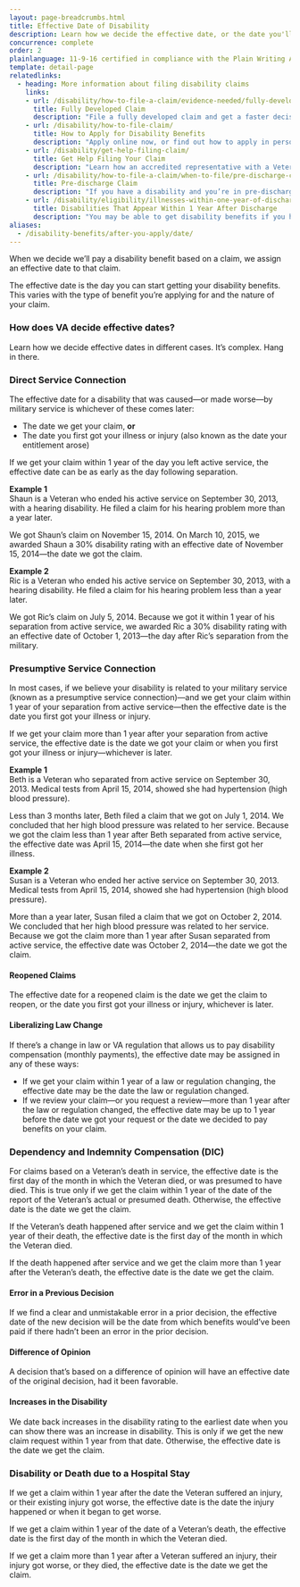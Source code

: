 ```yaml
---
layout: page-breadcrumbs.html
title: Effective Date of Disability
description: Learn how we decide the effective date, or the date you'll start getting VA disability compensation (sometimes called "VA disability back pay").
concurrence: complete
order: 2
plainlanguage: 11-9-16 certified in compliance with the Plain Writing Act
template: detail-page
relatedlinks: 
  - heading: More information about filing disability claims
    links:
    - url: /disability/how-to-file-a-claim/evidence-needed/fully-developed-claims/
      title: Fully Developed Claim
      description: "File a fully developed claim and get a faster decision on your disability benefits claim."
    - url: /disability/how-to-file-claim/
      title: How to Apply for Disability Benefits
      description: "Apply online now, or find out how to apply in person, by mail, or with the help of a trained professional."
    - url: /disability/get-help-filing-claim/
      title: Get Help Filing Your Claim
      description: "Learn how an accredited representative with a Veterans Service Organization can help you file a disability claim."
    - url: /disability/how-to-file-a-claim/when-to-file/pre-discharge-claim/
      title: Pre-discharge Claim
      description: "If you have a disability and you’re in pre-discharge status right now, you can file a pre-discharge disability claim 180 to 90 days before you leave the military."
    - url: /disability/eligibility/illnesses-within-one-year-of-discharge/
      title: Disabilities That Appear Within 1 Year After Discharge
      description: "You may be able to get disability benefits if you have an illness that started within a year after you were discharged from service."
aliases:
  - /disability-benefits/after-you-apply/date/
---
```


<div class="va-introtext">

When we decide we’ll pay a disability benefit based on a claim, we assign an effective date to that claim.

The effective date is the day you can start getting your disability benefits. This varies with the type of benefit you’re applying for and the nature of your claim.

</div>

<div class="call-out usa-content" markdown="1">

### How does VA decide effective dates?

Learn how we decide effective dates in different cases. It’s complex. Hang in there.

</div>

### Direct Service Connection

The effective date for a disability that was caused—or made worse—by military service is whichever of these comes later:

-	The date we get your claim,
**or**
-	The date you first got your illness or injury (also known as the date your entitlement arose)

If we get your claim within 1 year of the day you left active service, the effective date can be as early as the day following separation.

**Example 1**<br>
Shaun is a Veteran who ended his active service on September 30, 2013, with a hearing disability. He filed a claim for his hearing problem more than a year later.

We got Shaun’s claim on November 15, 2014. On March 10, 2015, we awarded Shaun a 30% disability rating with an effective date of November 15, 2014—the date we got the claim.

**Example 2**<br>
Ric is a Veteran who ended his active service on September 30, 2013, with a hearing disability. He filed a claim for his hearing problem less than a year later.

We got Ric’s claim on July 5, 2014. Because we got it within 1 year of his separation from active service, we awarded Ric a 30% disability rating with an effective date of October 1, 2013—the day after Ric’s separation from the military.


### Presumptive Service Connection

In most cases, if we believe your disability is related to your military service (known as a presumptive service connection)—and we get your claim within 1 year of your separation from active service—then the effective date is the date you first got your illness or injury.

If we get your claim more than 1 year after your separation from active service, the effective date is the date we got your claim or when you first got your illness or injury—whichever is later.

**Example 1**<br>
Beth is a Veteran who separated from active service on September 30, 2013. Medical tests from April 15, 2014, showed she had hypertension (high blood pressure).

Less than 3 months later, Beth filed a claim that we got on July 1, 2014. We concluded that her high blood pressure was related to her service. Because we got the claim less than 1 year after Beth separated from active service, the effective date was April 15, 2014—the date when she first got her illness.

**Example 2**<br>
Susan is a Veteran who ended her active service on September 30, 2013. Medical tests from April 15, 2014, showed she had hypertension (high blood pressure).

More than a year later, Susan filed a claim that we got on October 2, 2014. We concluded that her high blood pressure was related to her service. Because we got the claim more than 1 year after Susan separated from active service, the effective date was October 2, 2014—the date we got the claim.

#### Reopened Claims

The effective date for a reopened claim is the date we get the claim to reopen, or the date you first got your illness or injury, whichever is later.

#### Liberalizing Law Change

If there’s a change in law or VA regulation that allows us to pay disability compensation (monthly payments), the effective date may be assigned in any of these ways:

-	If we get your claim within 1 year of a law or regulation changing, the effective date may be the date the law or regulation changed.
-	If we review your claim—or you request a review—more than 1 year after the law or regulation changed, the effective date may be up to 1 year before the date we got your request or the date we decided to pay benefits on your claim.


### Dependency and Indemnity Compensation (DIC)

For claims based on a Veteran’s death in service, the effective date is the first day of the month in which the Veteran died, or was presumed to have died. This is true only if we get the claim within 1 year of the date of the report of the Veteran’s actual or presumed death. Otherwise, the effective date is the date we get the claim.

If the Veteran’s death happened after service and we get the claim within 1 year of their death, the effective date is the first day of the month in which the Veteran died.

If the death happened after service and we get the claim more than 1 year after the Veteran’s death, the effective date is the date we get the claim.

#### Error in a Previous Decision

If we find a clear and unmistakable error in a prior decision, the effective date of the new decision will be the date from which benefits would’ve been paid if there hadn’t been an error in the prior decision.

#### Difference of Opinion

A decision that’s based on a difference of opinion will have an effective date of the original decision, had it been favorable.

#### Increases in the Disability

We date back increases in the disability rating to the earliest date when you can show there was an increase in disability. This is only if we get the new claim request within 1 year from that date. Otherwise, the effective date is the date we get the claim.

### Disability or Death due to a Hospital Stay

If we get a claim within 1 year after the date the Veteran suffered an injury, or their existing injury got worse, the effective date is the date the injury happened or when it began to get worse.

If we get a claim within 1 year of the date of a Veteran’s death, the effective date is the first day of the month in which the Veteran died.

If we get a claim more than 1 year after a Veteran suffered an injury, their injury got worse, or they died, the effective date is the date we get the claim.
